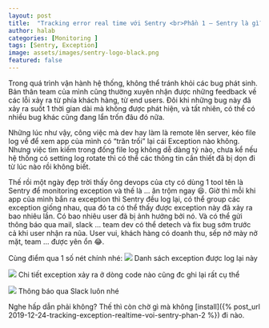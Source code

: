 ```yaml
---
layout: post
title:  "Tracking error real time với Sentry <br>Phần 1 — Sentry là gì?"
author: halab
categories: [Monitoring ]
tags: [Sentry, Exception]
image: assets/images/sentry-logo-black.png
featured: false
---
```

Trong quá trình vận hành hệ thống, không thể tránh khỏi các bug phát sinh. 
Bản thân team của mình cũng thường xuyên nhận được những feedback về các lỗi xảy ra từ phía khách hàng, từ end users. 
Đôi khi những bug này đã xảy ra suốt 1 thời gian dài mà không được phát hiện, và tất nhiên, có thể có nhiều bug khác cũng đang lẩn trốn đâu đó nữa.

Những lúc như vậy, công việc mà dev hay làm là remote lên server, kéo file log về để xem app của mình có “trăn trối” lại cái Exception nào không. 
Nhưng việc tìm kiếm trong đống file log không dễ dàng tý nào, 
chưa kể nếu hệ thống có setting log rotate thì có thể các thông tin cần thiết đã bị dọn đi từ lúc nào rồi không biết.

Thế rồi một ngày đẹp trời thấy ông devops của cty có dùng 1 tool tên là Sentry để monitoring exception và thế là ... ăn trộm ngay 😆. 
Giờ thì mỗi khi app của mình bắn ra exception thì Sentry đều log lại, có thể group các exception giống nhau, 
qua đó ta có thể thấy được exception này đã xảy ra bao nhiêu lần. Có bao nhiêu user đã bị ảnh hưởng bởi nó. 
Và có thể gửi thông báo qua mail, slack … team dev có thể detech và fix bug sớm trước cả khi user nhận ra nũa. 
User vui, khách hàng có doanh thu, sếp nở mày nở mặt, team … được yên ổn 😂.

Cùng điểm qua 1 số nét chính nhé:
![](https://sentry.io/_assets/screenshots/features-page-dash-12c65431808e7d8daf234a096446c1f0da311a0f3bcec5352e28bda60136fb16.jpg)
Danh sách exception được log lại này

![](https://miro.medium.com/max/2662/1*tDbvXZyleARaJJYvHdpHzQ.png)
Chi tiết exception xảy ra ở dòng code nào cũng đc ghi lại rất cụ thể

![](https://sentry.io/_assets/screenshots/slack/error-notification-1ae4a0cc045bd99ade95c0ac37864e37bf2b29585690025454fd4d25cb5e0f1c.png)
Thông báo qua Slack luôn nhé

Nghe hấp dẫn phải không? Thế thì còn chờ gì mà không [install]({% post_url 2019-12-24-tracking-exception-realtime-voi-sentry-phan-2 %}) đi nào.